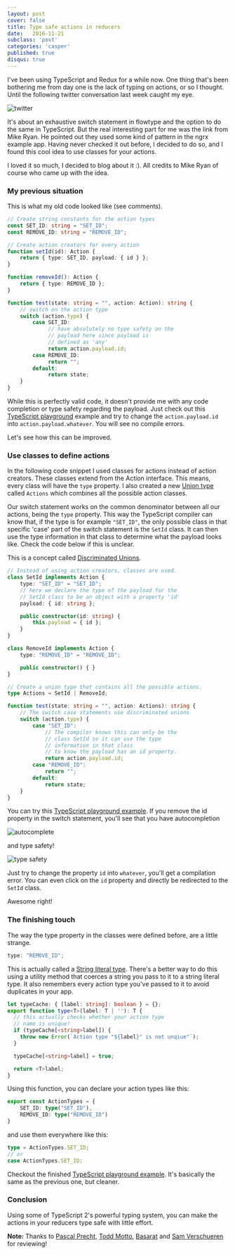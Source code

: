 ```yaml
---
layout: post
cover: false
title: Type safe actions in reducers
date:   2016-11-21
subclass: 'post'
categories: 'casper'
published: true
disqus: true
---
```

I've been using TypeScript and Redux for a while now. One thing that's been bothering me from day one is the lack of typing on actions, or so I thought. Until the following twitter conversation last week caught my eye.

![twitter](https://www.dropbox.com/s/28omnkkkn1o2rm1/Screenshot%202016-11-16%2016.45.43.png?raw=1)

It's about an exhaustive switch statement in flowtype and the option to do the same in TypeScript. But the real interesting part for me was the link from Mike Ryan. He pointed out they used some kind of pattern in the ngrx example app. Having never checked it out before, I decided to do so, and I found this cool idea to use classes for your actions.

I loved it so much, I decided to blog about it :). All credits to Mike Ryan of course who came up with the idea.

### My previous situation
This is what my old code looked like (see comments).

```typescript
// Create string constants for the action types
const SET_ID: string = "SET_ID";
const REMOVE_ID: string = "REMOVE_ID";

// Create action creators for every action
function setId(id): Action {
	return { type: SET_ID, payload: { id } };
}

function removeId(): Action {
	return { type: REMOVE_ID };
}

function test(state: string = "", action: Action): string {
    // switch on the action type
	switch (action.type) {
		case SET_ID:
		     // have absolutely no type safety on the
		     // payload here since payload is
		     // defined as 'any'
		     return action.payload.id;
		case REMOVE_ID:
	         return "";
		default:
		     return state;
	}
}

```
While this is perfectly valid code, it doesn't provide me with any code completion or type safety regarding the payload.
Just check out this <a href="http://bit.ly/2fVxE7C" target="_blank">TypeScript playground</a> example and try to change the `action.payload.id` into `action.payload.whatever`. You will see no compile errors.

Let's see how this can be improved.

### Use classes to define actions
In the following code snippet I used classes for actions instead of action creators. These classes extend from the Action interface. This means, every class will have the `type` property.
I also created a new <a href="https://www.typescriptlang.org/docs/handbook/advanced-types.html#union-types" target="blank">Union type</a> called `Actions` which combines all the possible action classes.

Our switch statement works on the common denominator between all our actions, being the `type` property. This way the TypeScript compiler can
know that, if the type is for example `"SET_ID"`, the only possible class in that specific 'case' part of the switch statement is the `SetId` class. It can then use the type information in that class to determine what the payload looks like. Check the code below if this is unclear.

This is a concept called <a href="https://www.typescriptlang.org/docs/handbook/advanced-types.html#discriminated-unions" target="_blank">Discriminated Unions</a>.

```typescript
// Instead of using action creators, classes are used.
class SetId implements Action {
	type: "SET_ID" = "SET_ID";
	// here we declare the type of the payload for the
	// SetId class to be an object with a property 'id'
	payload: { id: string };

	public constructor(id: string) {
		this.payload = { id };
	}
}

class RemoveId implements Action {
	type: "REMOVE_ID" = "REMOVE_ID";

	public constructor() { }
}

// Create a union type that contains all the possible actions.
type Actions = SetId | RemoveId;

function test(state: string = "", action: Actions): string {
    // The switch case statements use discriminated unions
	switch (action.type) {
		case "SET_ID":
		    // The compiler knows this can only be the
		    // class SetId so it can use the type
		    // information in that class
		    // to know the payload has an id property.
			return action.payload.id;
		case "REMOVE_ID":
			return "";
		default:
			return state;
	}
}

```

You can try this <a href="http://bit.ly/2fXYiPB" target="_blank">TypeScript playground example</a>. If you remove the id property in the switch statement, you'll see that you have autocompletion

![autocomplete](https://www.dropbox.com/s/1s4zyh01xbp8g2a/Screenshot%202016-11-16%2020.31.03.png?raw=1)

and type safety!

![type safety](https://www.dropbox.com/s/6wtt9oupqr8290z/Screenshot%202016-11-16%2020.45.46.png?raw=1)


Just try to change the property `id` into `whatever`, you'll get a compilation error. You can even click on the `id` property and directly be redirected to the `SetId` class.

Awesome right!

### The finishing touch
The way the type property in the classes were defined before, are a little strange.

```typescript
type: "REMOVE_ID";
```
This is actually called a <a href="https://www.typescriptlang.org/docs/handbook/advanced-types.html#string-literal-types" target="_blank">String literal type</a>.
There's a better way to do this using a utility method that coerces a string you pass to it to a string literal type. It also remembers every action type you've passed to it to avoid duplicates in your app.

```typescript
let typeCache: { [label: string]: boolean } = {};
export function type<T>(label: T | ''): T {
  // this actually checks whether your action type
  // name is unique!
  if (typeCache[<string>label]) {
    throw new Error(`Action type "${label}" is not unqiue"`);
  }

  typeCache[<string>label] = true;

  return <T>label;
}
```

Using this function, you can declare your action types like this:

```typescript
export const ActionTypes = {
	SET_ID: type("SET_ID"),
	REMOVE_ID: type("REMOVE_ID")
}
```

and use them everywhere like this:

```typescript
type = ActionTypes.SET_ID;
// or
case ActionTypes.SET_ID:
```

Checkout the finished <a href="http://bit.ly/2fhsT7f" target="blank">TypeScript playground example</a>. It's basically the same as the previous one, but cleaner.

### Conclusion
Using some of TypeScript 2's powerful typing system, you can make the actions in your reducers type safe with little effort.

**Note:** Thanks to <a href="https://twitter.com/PascalPrecht" target="_blank">Pascal Precht</a>, <a href="https://twitter.com/toddmotto" target="_blank">Todd Motto</a>, <a href="https://twitter.com/basarat" target="_blank">Basarat</a> and <a href="https://twitter.com/SamVerschueren" target="_blank">Sam Verschueren</a> for reviewing!

